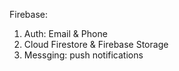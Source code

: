 Firebase:
1) Auth: Email & Phone
2) Cloud Firestore & Firebase Storage
3) Messging: push notifications